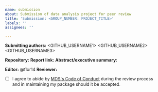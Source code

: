 ```yaml
---
name: submission
about: Submission of data analysis project for peer review
title: 'Submission: <GROUP_NUMBER: PROJECT_TITLE>'
labels: ''
assignees: ''

---
```


**Submitting authors:**  <GITHUB_USERNAME1> <GITHUB_USERNAME2> <GITHUB_USERNAME3>

**Repository:**
**Report link:**
**Abstract/executive summary:**


**Editor:** @flor14 
**Reviewer:** <REVIEWER1> <REVIEWER2> <REVIEWER3>

- [ ] I agree to abide by [MDS's Code of Conduct](https://ubc-mds.github.io/resources_pages/code_of_conduct/) during the review process and in maintaining my package should it be accepted.
